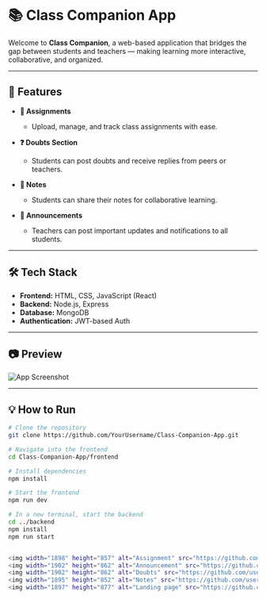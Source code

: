 # 📚 Class Companion App

Welcome to **Class Companion**, a web-based application that bridges the gap between students and teachers — making learning more interactive, collaborative, and organized.

---

## 🚀 Features

- **📂 Assignments**
  - Upload, manage, and track class assignments with ease.
  
- **❓ Doubts Section**
  - Students can post doubts and receive replies from peers or teachers.
  
- **💬 Notes**
  - Students can share their notes for collaborative learning.
  
- **📢 Announcements**
  - Teachers can post important updates and notifications to all students.

---

## 🛠️ Tech Stack

- **Frontend:** HTML, CSS, JavaScript (React)
- **Backend:** Node.js, Express
- **Database:** MongoDB
- **Authentication:** JWT-based Auth

---

## 📷 Preview

![App Screenshot](assets/screenshot.png) <!-- Optional: Add your actual screenshot file path -->

---

## 💡 How to Run

```bash
# Clone the repository
git clone https://github.com/YourUsername/Class-Companion-App.git

# Navigate into the frontend
cd Class-Companion-App/frontend

# Install dependencies
npm install

# Start the frontend
npm run dev

# In a new terminal, start the backend
cd ../backend
npm install
npm run start


<img width="1898" height="857" alt="Assignment" src="https://github.com/user-attachments/assets/d7be0c69-0751-49f6-b87c-12136bac83cd" />
<img width="1902" height="862" alt="Announcement" src="https://github.com/user-attachments/assets/76e6dffa-3803-4c1b-9473-22e455bce45f" />
<img width="1902" height="862" alt="Doubts" src="https://github.com/user-attachments/assets/a11e52b7-b370-4402-b19b-e69e2e5e4d6a" />
<img width="1895" height="852" alt="Notes" src="https://github.com/user-attachments/assets/7b05d202-42a9-465b-9277-34fcc4aa6ad5" />
<img width="1897" height="877" alt="Landing page" src="https://github.com/user-attachments/assets/2ac56978-34d9-49cd-a2fe-470f81b6ba35" />
